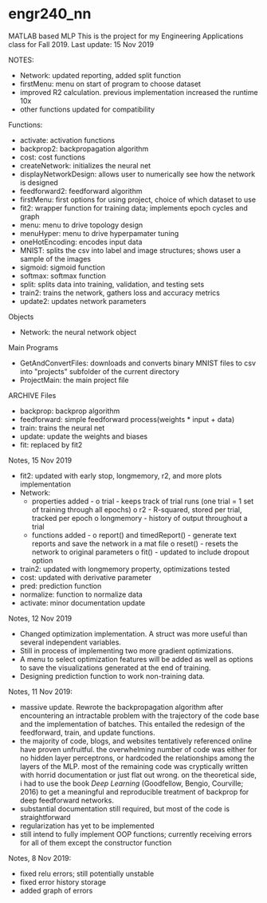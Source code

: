 # engr240_nn
MATLAB based MLP
This is the project for my Engineering Applications class for Fall 2019.
Last update: 15 Nov 2019

NOTES:
- Network: updated reporting, added split function
- firstMenu: menu on start of program to choose dataset
- improved R2 calculation. previous implementation increased the runtime 10x
- other functions updated for compatibility


Functions:
- activate: activation functions
- backprop2: backpropagation algorithm
- cost: cost functions
- createNetwork: initializes the neural net
- displayNetworkDesign: allows user to numerically see how the network is designed
- feedforward2: feedforward algorithm
- firstMenu: first options for using project, choice of which dataset to use
- fit2: wrapper function for training data; implements epoch cycles and graph
- menu: menu to drive topology design
- menuHyper: menu to drive hyperpamater tuning
- oneHotEncoding: encodes input data
- MNIST: splits the csv into label and image structures; shows user a sample of the images
- sigmoid: sigmoid function
- softmax: softmax function
- split: splits data into training, validation, and testing sets
- train2: trains the network, gathers loss and accuracy metrics
- update2: updates network parameters

Objects
- Network: the neural network object

Main Programs
- GetAndConvertFiles: downloads and converts binary MNIST files to csv into "projects" subfolder of the current directory
- ProjectMain: the main project file

ARCHIVE
Files
- backprop: backprop algorithm
- feedforward: simple feedforward process(weights * input + data)
- train: trains the neural net
- update: update the weights and biases
- fit: replaced by fit2

Notes, 15 Nov 2019
- fit2: updated with early stop, longmemory, r2, and more plots implementation
- Network:
    * properties added -
        o trial - keeps track of trial runs (one trial = 1 set of training through all epochs)
        o r2 - R-squared, stored per trial, tracked per epoch
        o longmemory - history of output throughout a trial
    * functions added -
        o report() and timedReport() - generate text reports and save the network in a mat file
        o reset() - resets the network to original parameters
        o fit() - updated to include dropout option
- train2: updated with longmemory property, optimizations tested
- cost: updated with derivative parameter
- pred: prediction function
- normalize: function to normalize data
- activate: minor documentation update


Notes, 12 Nov 2019
- Changed optimization implementation. A struct was more useful than several independent variables.
- Still in process of implementing two more gradient optimizations.
- A menu to select optimization features will be added as well as options to save the
  visualizations generated at the end of training.
- Designing prediction function to work non-training data.

Notes, 11 Nov 2019:
- massive update. Rewrote the backpropagation algorithm after encountering an intractable problem
  with the trajectory of the code base and the implementation of batches. This entailed the redesign
  of the feedforward, train, and update functions.
- the majority of code, blogs, and websites  tentatively referenced online have proven unfruitful. the
  overwhelming number of code was either for no hidden layer perceptrons, or hardcoded the relationships
  among the layers of the MLP. most of the remaining code was cryptically written with horrid documentation
  or just flat out wrong. on the theoretical side, i had to use the book *Deep Learning* (Goodfellow, Bengio,
  Courville; 2016) to get a meaningful and reproducible treatment of backprop for deep feedforward networks.
- substantial documentation still required, but most of the code is straightforward
- regularization has yet to be implemented
- still intend to fully implement OOP functions; currently receiving errors for all of them except the
  constructor function

Notes, 8 Nov 2019:
- fixed relu errors; still potentially unstable
- fixed error history storage
- added graph of errors
